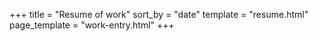 +++
title = "Resume of work"
sort_by = "date"
template = "resume.html"
page_template = "work-entry.html"
+++
